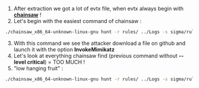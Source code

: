 1. After extraction we got a lot of evtx file, when evtx always begin with [**chainsaw**](https://github.com/WithSecureLabs/chainsaw) !
2. Let's begin with the easiest command of chainsaw : 

``` bash
./chainsaw_x86_64-unknown-linux-gnu hunt -r rules/ ../Logs -s sigma/rules --mapping mappings/sigma-event-logs-all.yml --level critical
```

3. With this command we see the attacker download a file on github and launch it with the option **InvokeMimikatz**
4. Let's look at everything chainsaw find (previous command without **--level critical**) = TOO MUCH !
5. "low hanging fruit" : 

``` bash
./chainsaw_x86_64-unknown-linux-gnu hunt -r rules/ ../Logs -s sigma/rules --mapping mappings/sigma-event-logs-all.yml | grep 'HTB'
```